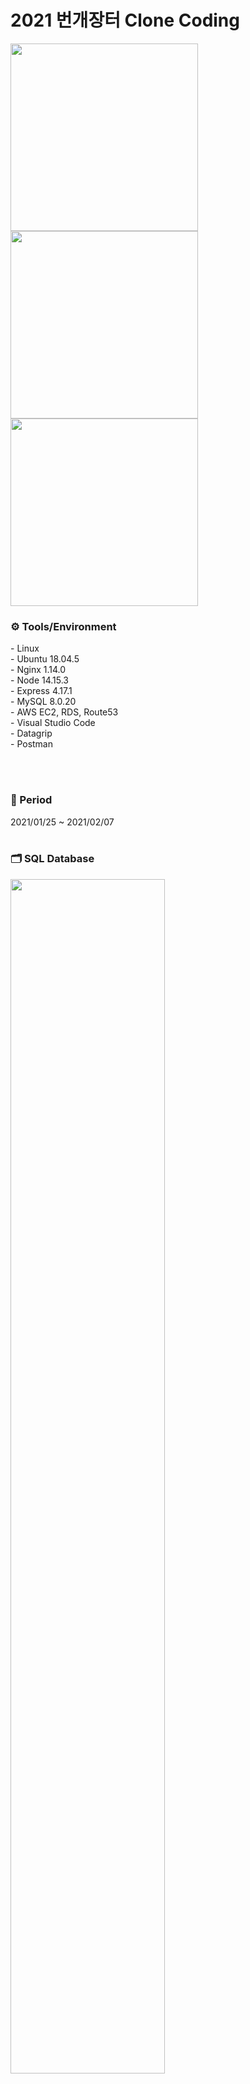 # 2021 번개장터 Clone Coding
<img src="../master/Img/01_카카오로그인_1.png" height="300"> <img src="../master/Img/03_메인피드_1.png" height="300"> <img src="../master/Img/04_카테고리.png" height="300">

<h3> ⚙ Tools/Environment </h3>
- Linux <br>
- Ubuntu 18.04.5 <br>
- Nginx 1.14.0 <br>
- Node 14.15.3 <br>
- Express 4.17.1 <br>
- MySQL 8.0.20 <br>
- AWS EC2, RDS, Route53 <br>
- Visual Studio Code <br>
- Datagrip <br>
- Postman <br>

<br><br>
<h3>📅 Period</h3>
2021/01/25 ~ 2021/02/07
<br><br>
<h3>🗂 SQL Database</h3>
<img src="../master/SQL/bunjang.png" width="70%" height="70%">
<br>
<h3>📎 REST API</h3>

| Index | Method | URI | Description |
|:-:|:-:|:-|:-|
|1|POST|/valid-token|Access Token을 통한 유효성 검사 및 카카오 로그인(회원가입)|
|2|GET|/|유저 기반 메인 피드 보기|
|3|GET|/category/:categoryIndex|특정 카테고리 글 보기|
|4|GET|/subCategory/:subCategoryIndex|특정 서브 카테고리 글 보기|
|5|GET|/subsubCategory/:subsubCategoryIndex|특정 서브서브 카테고리 글 보기|
|6|GET|/post/:postIndex|세부 글 보기|
|7|POST|/jjim|게시글 찜/찜 해제 하기|
|8|POST|/follow|게시글 작성자 팔로우/언팔로우 하기|
|9|GET|/post|게시글 작성 전 유저 지역 불러오기|
|10|POST|/post|게시글 작성하기|
|11|GET|/follow-list|팔로잉 (내피드/팔로잉/추천) 항목 보기|
|12|GET|/jjim-list?sort=0|찜 목록 보기|

<br>
<h3> 📼 Explanation </h3>

[![2021 Clone Coding 번개장터팀 Server](http://img.youtube.com/vi/Lp-J59ACagA/0.jpg)](https://youtu.be/Lp-J59ACagA) <br>
https://www.youtube.com/watch?v=Lp-J59ACagA
